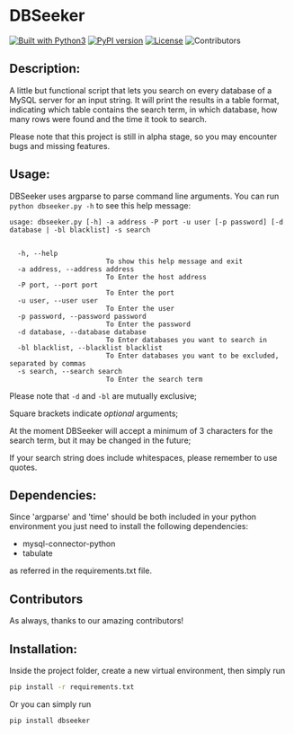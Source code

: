 # DBSeeker

[![Built with Python3](https://img.shields.io/badge/built%20with-Python3-red.svg)](https://www.python.org/) [![PyPI version](https://badge.fury.io/py/dbseeker.svg)](https://badge.fury.io/py/dbseeker) [![License](https://img.shields.io/badge/license-MIT-blue.svg)](https://github.com/dueclic/dbseeler/blob/master/LICENSE) ![Contributors](https://img.shields.io/github/contributors/dueclic/dbseeker)
## Description:

A little but functional script that lets you search on every database of a MySQL server for an input string.
It will print the results in a table format, indicating which table contains the search term, in which database, how many rows were found and the time it took to search.

Please note that this project is still in alpha stage, so you may encounter bugs and missing features.
## Usage: 

DBSeeker uses argparse to parse  command line arguments.
You can run `python dbseeker.py -h` to see this help message:

```
usage: dbseeker.py [-h] -a address -P port -u user [-p password] [-d database | -bl blacklist] -s search


  -h, --help            
                        To show this help message and exit
  -a address, --address address
                        To Enter the host address
  -P port, --port port  
                        To Enter the port
  -u user, --user user  
                        To Enter the user
  -p password, --password password
                        To Enter the password
  -d database, --database database
                        To Enter databases you want to search in
  -bl blacklist, --blacklist blacklist
                        To Enter databases you want to be excluded, separated by commas
  -s search, --search search
                        To Enter the search term
```
Please note that `-d` and `-bl` are mutually exclusive;

Square brackets indicate _optional_ arguments;

At the moment DBSeeker will accept a minimum of 3 characters for the search term, but it may be changed in the future;

If your search string does include whitespaces, please remember to use quotes.

## Dependencies: ##

Since 'argparse' and 'time' should be both included in your python environment you just need to install the following dependencies:

- mysql-connector-python
- tabulate

as referred in the requirements.txt file.

## Contributors

As always, thanks to our amazing contributors!

## Installation:

Inside the project folder, create a new virtual environment, then simply run
```bash
pip install -r requirements.txt
```

Or you can simply run 

```bash
pip install dbseeker
```

